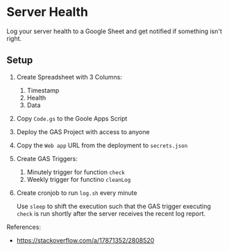# Server Health

Log your server health to a Google Sheet and get notified if something isn't right.

## Setup

1. Create Spreadsheet with 3 Columns:

    1. Timestamp
    2. Health
    3. Data

2. Copy `Code.gs` to the Goole Apps Script
3. Deploy the GAS Project with access to anyone
4. Copy the `Web app` URL from the deployment to `secrets.json`
5. Create GAS Triggers:

    1. Minutely trigger for function `check`
    2. Weekly trigger for functino `cleanLog`

6. Create cronjob to run `log.sh` every minute

    Use `sleep` to shift the execution such that the GAS trigger executing `check` is run shortly after the server receives the recent log report.

References:
- https://stackoverflow.com/a/17871352/2808520

